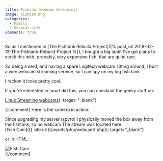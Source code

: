 ```yaml
---
title: Fishcam (webcam streaming)
image: Fishcam.png
categories:
  - Family
  - General-Life
comments: true
---
```

So as I mentioned in [The Fishtank Rebuild Project]({% post_url 2019-02-13-The-Fishtank-Rebuild-Project %}), I bought a big tank!
I've got plans to stock this with, probably, very expensive fish, that are quite rare.

So being a nerd, and having a spare Logitech webcam sitting around, I built a wee webcam streaming service, so I can spy on my big fish tank.

I reckon it looks pretty cool.

If you're interested in how I did this, you can checkout the geeky stuff on:

[Linux Streaming webcams](https://terminaladdict.com/linux/2019/03/11/linux-streaming-webcams.html){: target="_blank"}


{::comment}
Here is the camera in action:

Since upgrading my server (spyro) I physically moved the box away from the fishtank, so no webcam
The stream _was_ located here:  
[Fish Cam]({{ site.url}}/assets/php/webcam1.php){: target="_blank"}

or in HTML:
<div class="videoContainer">
<img src="{{ site.url}}/assets/php/webcam1.php" alt="Fish Cam" class="shadow-lg rounded">
</div>
{:/comment}

<br />
<br />
<br />
<br />

